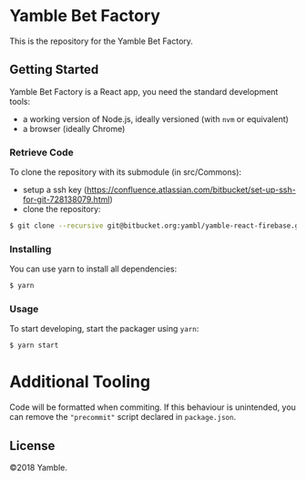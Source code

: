 # Yamble Bet Factory

This is the repository for the Yamble Bet Factory.

## Getting Started

Yamble Bet Factory is a React app, you need the standard development tools:

- a working version of Node.js, ideally versioned (with `nvm` or equivalent)
- a browser (ideally Chrome)

### Retrieve Code

To clone the repository with its submodule (in src/Commons):

- setup a ssh key (https://confluence.atlassian.com/bitbucket/set-up-ssh-for-git-728138079.html)
- clone the repository:

```sh
$ git clone --recursive git@bitbucket.org:yambl/yamble-react-firebase.git
```

### Installing

You can use yarn to install all dependencies:

```sh
$ yarn
```

### Usage

To start developing, start the packager using `yarn`:

```sh
$ yarn start
```

# Additional Tooling

Code will be formatted when commiting.
If this behaviour is unintended, you can remove the `"precommit"` script declared in `package.json`.

## License

©2018 Yamble.
